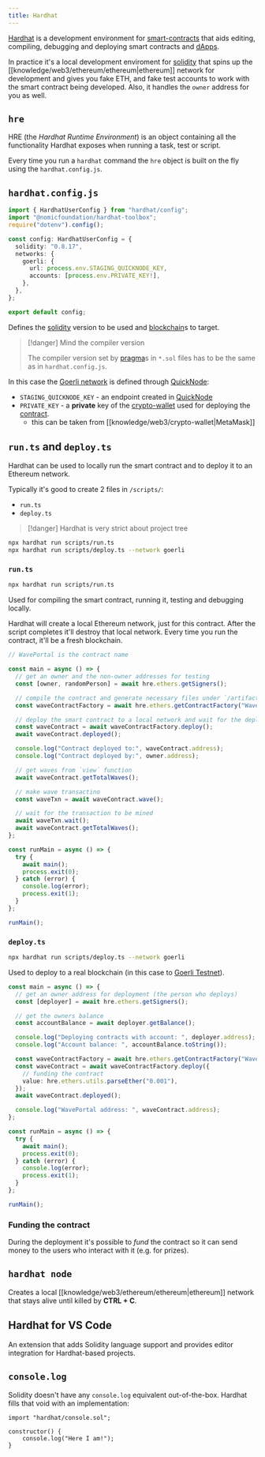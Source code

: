 ```yaml
---
title: Hardhat
---
```


[Hardhat](https://hardhat.org/docs) is a development environment for [smart-contracts](/knowledge/web3/smart-contracts.md) that aids editing, compiling, debugging and deploying smart contracts and [dApps](/knowledge/web3/solidity/dapps.md).

In practice it's a local development enviroment for [solidity](/knowledge/web3/solidity/solidity.md) that spins up the [[knowledge/web3/ethereum/ethereum|ethereum]] network for development and gives you fake ETH, and fake test accounts to work with the smart contract being developed. Also, it handles the `owner` address for you as well.

## `hre`

HRE (the _Hardhat Runtime Environment_) is an object containing all the functionality Hardhat exposes when running a task, test or script.

Every time you run a `hardhat` command the `hre` object is built on the fly using the `hardhat.config.js`.

## `hardhat.config.js`

```ts
import { HardhatUserConfig } from "hardhat/config";
import "@nomicfoundation/hardhat-toolbox";
require("dotenv").config();

const config: HardhatUserConfig = {
  solidity: "0.8.17",
  networks: {
    goerli: {
      url: process.env.STAGING_QUICKNODE_KEY,
      accounts: [process.env.PRIVATE_KEY!],
    },
  },
};

export default config;
```

Defines the [solidity](/knowledge/web3/solidity/solidity.md) version to be used and [blockchain](/knowledge/web3/blockchain.md)s to target.

> [!danger] Mind the compiler version
>
> The compiler version set by [pragma](/knowledge/web3/solidity/pragma.md)s in `*.sol` files has to be the same as in `hardhat.config.js`.

In this case the [Goerli network](/knowledge/web3/ethereum/goerli.md) is defined through [QuickNode](/knowledge/web3/quicknode.md):

- `STAGING_QUICKNODE_KEY` - an endpoint created in [QuickNode](/knowledge/web3/quicknode.md)
- `PRIVATE_KEY` - a **private** key of the [crypto-wallet](/knowledge/web3/crypto-wallet.md) used for deploying the [contract](/knowledge/web3/smart-contracts.md).
  - this can be taken from [[knowledge/web3/crypto-wallet|MetaMask]]

## `run.ts` and `deploy.ts`

Hardhat can be used to locally run the smart contract and to deploy it to an Ethereum network.

Typically it's good to create 2 files in `/scripts/`:

- `run.ts`
- `deploy.ts`

> [!danger] Hardhat is very strict about project tree

```sh
npx hardhat run scripts/run.ts
npx hardhat run scripts/deploy.ts --network goerli
```

### `run.ts`

```sh
npx hardhat run scripts/run.ts
```

Used for compiling the smart contract, running it, testing and debugging locally.

Hardhat will create a local Ethereum network, just for this contract. After the script completes it'll destroy that local network. Every time you run the contract, it'll be a fresh blockchain.

```ts
// WavePortal is the contract name

const main = async () => {
  // get an owner and the non-owner addresses for testing
  const [owner, randomPerson] = await hre.ethers.getSigners();

  // compile the contract and generate necessary files under `/artifacts` dir
  const waveContractFactory = await hre.ethers.getContractFactory("WavePortal");

  // deploy the smart contract to a local network and wait for the deployment to finish
  const waveContract = await waveContractFactory.deploy();
  await waveContract.deployed();

  console.log("Contract deployed to:", waveContract.address);
  console.log("Contract deployed by:", owner.address);

  // get waves from `view` function
  await waveContract.getTotalWaves();

  // make wave transactino
  const waveTxn = await waveContract.wave();

  // wait for the transaction to be mined
  await waveTxn.wait();
  await waveContract.getTotalWaves();
};

const runMain = async () => {
  try {
    await main();
    process.exit(0);
  } catch (error) {
    console.log(error);
    process.exit(1);
  }
};

runMain();
```

### `deploy.ts`

```sh
npx hardhat run scripts/deploy.ts --network goerli
```

Used to deploy to a real blockchain (in this case to [Goerli Testnet](/knowledge/web3/ethereum/goerli.md)).

```ts
const main = async () => {
  // get an owner address for deployment (the person who deploys)
  const [deployer] = await hre.ethers.getSigners();

  // get the owners balance
  const accountBalance = await deployer.getBalance();

  console.log("Deploying contracts with account: ", deployer.address);
  console.log("Account balance: ", accountBalance.toString());

  const waveContractFactory = await hre.ethers.getContractFactory("WavePortal");
  const waveContract = await waveContractFactory.deploy({
    // funding the contract
    value: hre.ethers.utils.parseEther("0.001"),
  });
  await waveContract.deployed();

  console.log("WavePortal address: ", waveContract.address);
};

const runMain = async () => {
  try {
    await main();
    process.exit(0);
  } catch (error) {
    console.log(error);
    process.exit(1);
  }
};

runMain();
```

### Funding the contract

During the deployment it's possible to _fund_ the contract so it can send money to the users who interact with it (e.g. for prizes).

## `hardhat node`

Creates a local [[knowledge/web3/ethereum/ethereum|ethereum]] network that stays alive until killed by **CTRL + C**.

## Hardhat for VS Code

An extension that adds Solidity language support and provides editor integration for Hardhat-based projects.

## `console.log`

Solidity doesn't have any `console.log` equivalent out-of-the-box. Hardhat fills that void with an implementation:

```solidity
import "hardhat/console.sol";

constructor() {
    console.log("Here I am!");
}
```
